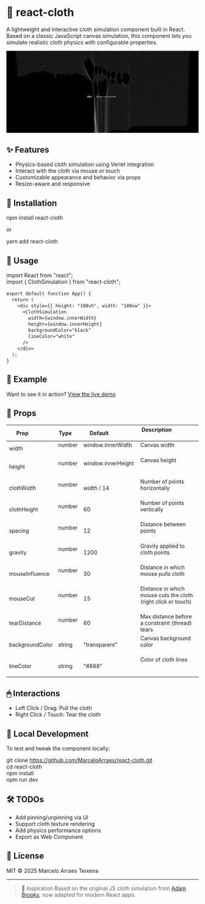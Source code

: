 # 🧵 react-cloth

A lightweight and interactive cloth simulation component built in React. Based on a classic JavaScript canvas simulation, this component lets you simulate realistic cloth physics with configurable properties.

<img src="https://raw.githubusercontent.com/MarceloArraes/react-cloth/main/Screenshot.png" alt="react-cloth demo" width="600" />

## ✨ Features

- Physics-based cloth simulation using Verlet integration  
- Interact with the cloth via mouse or touch  
- Customizable appearance and behavior via props  
- Resize-aware and responsive

## 🚀 Installation

npm install react-cloth

or

yarn add react-cloth

## 🔧 Usage

import React from "react";  
import { ClothSimulation } from "react-cloth";
```
export default function App() {  
  return (  
    <div style={{ height: "100vh", width: "100vw" }}>  
      <ClothSimulation  
        width={window.innerWidth}  
        height={window.innerHeight}  
        backgroundColor="black"  
        lineColor="white"  
      />  
    </div>  
  );  
}
```

## 🧪 Example
Want to see it in action? [View the live demo](https://www.marceloarraes.site/)

## 📐 Props

| Prop             | Type     | Default               | Description                                                       |
|------------------|----------|------------------------|--------------------------------------------------------------------|
| width            | number   | window.innerWidth      | Canvas width                                                      |
| height           | number   | window.innerHeight     | Canvas height                                                     |
| clothWidth       | number   | width / 14             | Number of points horizontally                                     |
| clothHeight      | number   | 60                     | Number of points vertically                                       |
| spacing          | number   | 12                     | Distance between points                                           |
| gravity          | number   | 1200                   | Gravity applied to cloth points                                   |
| mouseInfluence   | number   | 30                     | Distance in which mouse pulls cloth                               |
| mouseCut         | number   | 15                     | Distance in which mouse cuts the cloth (right click or touch)     |
| tearDistance     | number   | 60                     | Max distance before a constraint (thread) tears                   |
| backgroundColor  | string   | "transparent"          | Canvas background color                                           |
| lineColor        | string   | "#888"                 | Color of cloth lines                                              |

## 🖱 Interactions

- Left Click / Drag: Pull the cloth  
- Right Click / Touch: Tear the cloth

## 🧪 Local Development

To test and tweak the component locally:

git clone https://github.com/MarceloArraes/react-cloth.git  
cd react-cloth  
npm install  
npm run dev

## 🛠 TODOs

- Add pinning/unpinning via UI  
- Support cloth texture rendering  
- Add physics performance options  
- Export as Web Component

## 📝 License

MIT © 2025 Marcelo Arraes Teixeira

---

> 🧵 Inspiration
Based on the original JS cloth simulation from [Adam Brooks](https://github.com/Dissimulate/Tearable-Cloth), now adapted for modern React apps.
